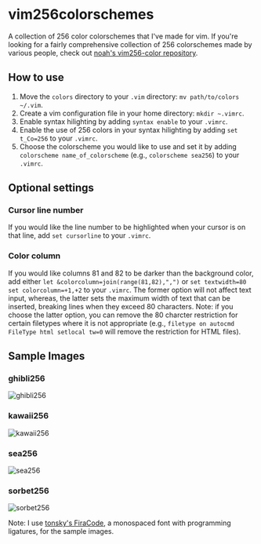 # vim256colorschemes
A collection of 256 color colorschemes that I've made for vim. If you're looking for a fairly comprehensive collection of 256 colorschemes made by various people, check out [noah's vim256-color repository](https://github.com/noah/vim256-color).

## How to use
1. Move the `colors` directory to your `.vim` directory: `mv path/to/colors ~/.vim`.
2. Create a vim configuration file in your home directory: `mkdir ~.vimrc`.
3. Enable syntax hilighting by adding `syntax enable` to your `.vimrc`.
4. Enable the use of 256 colors in your syntax hilighting by adding `set t_Co=256` to your `.vimrc`.
5. Choose the colorscheme you would like to use and set it by adding
`colorscheme name_of_colorscheme` (e.g., `colorscheme sea256`) to your `.vimrc`.

## Optional settings
### Cursor line number
If you would like the line number to be highlighted when your cursor is on that line, add `set cursorline` to your `.vimrc`.
### Color column
If you would like columns 81 and 82 to be darker than the background color, add either `let &colorcolumn=join(range(81,82),",")` or `set textwidth=80 set colorcolumn=+1,+2` to your `.vimrc`. The former option will not affect text input, whereas, the latter sets the maximum width of text that can be inserted, breaking lines when they exceed 80 characters. Note: if you choose the latter option, you can remove the 80 charcter restriction for certain filetypes where it is not appropriate (e.g., `filetype on autocmd FileType html setlocal tw=0` will remove the restriction for HTML files).

## Sample Images

### ghibli256
![ghibli256](/../master/images/ghibli256.png?raw=true)

### kawaii256
![kawaii256](/../master/images/kawaii256.png?raw=true)

### sea256
![sea256](/../master/images/sea256.png?raw=true)

### sorbet256
![sorbet256](/../master/images/sorbet256.png?raw=true)

Note: I use [tonsky's FiraCode](https://github.com/tonsky/FiraCode), a monospaced font with programming ligatures, for the sample images.
